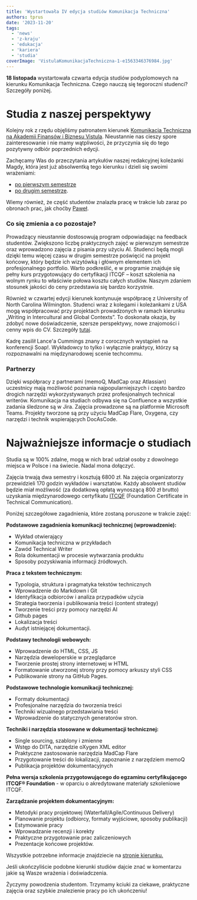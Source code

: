 ```yaml
---
title: 'Wystartowała IV edycja studiów Komunikacja Techniczna'
authors: tprus
date: '2023-11-20'
tags:
  - 'news'
  - 'z-kraju'
  - 'edukacja'
  - 'kariera'
  - 'studia'
coverImage: 'VistulaKomunikacjaTechniczna-1-e1563346376984.jpg'
---
```


**18 listopada** wystartowała czwarta edycja studiów podyplomowych na kierunku
Komunikacja Techniczna. Czego nauczą się tegoroczni studenci?
Szczegóły poniżej.

<!--truncate-->

# Studia z naszej perspektywy

Kolejny rok z rzędu objęliśmy patronatem kierunek 
[Komunikacja Techniczna na Akademii Finansów i Biznesu Vistula](https://www.vistula.edu.pl/kierunki-studiow/studia-podyplomowe/informatyka/komunikacja-techniczna). Nieustannie nas cieszy spore zainteresowanie i nie mamy wątpliwości, że przyczynia się do tego pozytywny odbiór poprzednich edycji.

Zachęcamy Was do przeczytania artykułów naszej redakcyjnej
koleżanki Magdy, która jest już absolwentką tego kierunku i dzieli się swoimi
wrażeniami:

- [po pierwszym semestrze](http://techwriter.pl/komunikacja-techniczna-jak-sie-studiuje/)
- [po drugim semestrze](http://techwriter.pl/komunikacja-techniczna-drugi-semestr/).

Wiemy również, że część studentów znalazła pracę w trakcie lub zaraz po obronach prac, jak choćby [Paweł](https://www.linkedin.com/posts/pawel-woznikowski_this-is-probably-my-most-personal-professional-activity-7114579776916353024-kC8e/).   

### Co się zmienia a co pozostaje?

Prowadzący nieustannie dostosowują program odpowiadając na feedback studentów. Zwiększono liczbę praktycznych zajęć w pierwszym semestrze oraz wprowadzono zajęcia z pisania przy użyciu AI. Studenci będą mogli dzięki temu więcej czasu w drugim semestrze poświęcić na projekt końcowy, który będzie ich wizytówką i głównym elementem ich profesjonalnego portfolio.
Warto podkreślić, e w programie znajduje się pełny kurs przygotowujący do certyfikacji ITCQF – koszt szkolenia na wolnym
rynku to właściwie połowa kosztu całych studiów. Naszym zdaniem stosunek jakości
do ceny przedstawia się bardzo korzystnie.

Również w czwartej edycji kierunek kontynuuje współpracę z University of North Carolina
Wilmington. Studenci wraz z kolegami i
koleżankami z USA mogą współpracować przy projektach prowadzonych w ramach
kierunku „Writing in Intercultural and Global Contexts”. To doskonała okazja, by
zdobyć nowe doświadczenie, szersze perspektywy, nowe znajomości i cenny wpis do
CV. Szczegóły [tutaj](https://www.craft.do/s/VOd7B47ytH4bhA).

Kadrę zasilił Lance'a Cummings znany z corocznych wystąpień na konferencji Soap!. Wykładowcy to tylko i wyłącznie praktycy, którzy
są rozpoznawalni na międzynarodowej scenie techcommu. 

### Partnerzy

Dzięki współpracy z partnerami (memoQ, MadCap oraz Atlassian) uczestnicy mają możliwość poznania najpopularniejszych i często bardzo drogich
narzędzi wykorzystywanych przez profesjonalnych technical writerów. Komunikacja na studiach odbywa się na Confluence a wszystkie zadania śledzone są w Jira. Zajęcia prowadzone są na platformie Microsoft Teams. Projekty tworzone są przy użyciu MadCap Flare, Oxygena, czy narzędzi i technik wspierających DocAsCode.


# Najważniejsze informacje o studiach

Studia są w 100% zdalne, mogą w nich brać udział osoby z dowolnego miejsca w
Polsce i na świecie. Nadal mona dołączyć.

Zajęcia trwają dwa semestry i kosztują 6800 zł. Na zajęcia organizatorzy
przewidzieli 170 godzin wykładów i warsztatów. Każdy absolwent studiów będzie miał możliwość
(za dodatkową opłatą wynoszącą 800 zł brutto) uzyskania międzynarodowego
certyfikatu [ITCQF](https://itcqf.org/) (Foundation Certificate in Technical
Communication).

Poniżej szczegółowe zagadnienia, które zostaną poruszone w trakcie zajęć:

**Podstawowe zagadnienia komunikacji technicznej (wprowadzenie):**

- Wykład otwierający
- Komunikacja techniczna w przykładach
- Zawód Technical Writer
- Rola dokumentacji w procesie wytwarzania produktu
- Sposoby pozyskiwania informacji źródłowych.

**Praca z tekstem technicznym:**

- Typologia, struktura i pragmatyka tekstów technicznych
- Wprowadzenie do Markdown i Git
- Identyfikacja odbiorców i analiza przypadków użycia
- Strategia tworzenia i publikowania treści (content strategy)
- Tworzenie treści przy pomocy narzędzi AI
- Github pages
- Lokalizacja treści
- Audyt istniejącej dokumentacji.

**Podstawy technologii webowych:**

- Wprowadzenie do HTML, CSS, JS
- Narzędzia deweloperskie w przeglądarce
- Tworzenie prostej strony internetowej w HTML
- Formatowanie utworzonej strony przy pomocy arkuszy styli CSS
- Publikowanie strony na GitHub Pages.

**Podstawowe technologie komunikacji technicznej:**

- Formaty dokumentacji
- Profesjonalne narzędzia do tworzenia treści
- Techniki wizualnego przedstawiania treści
- Wprowadzenie do statycznych generatorów stron.

**Techniki i narzędzia stosowane w dokumentacji technicznej:**

- Single sourcing, szablony i zmienne
- Wstęp do DITA, narzędzie oXygen XML editor
- Praktyczne zastosowanie narzędzia MadCap Flare
- Przygotowanie treści do lokalizacji, zapoznanie z narzędziem memoQ
- Publikacja projektów dokumentacyjnych

**Pełna wersja szkolenia przygotowującego do egzaminu certyfikującego ITCQF® Foundation** - w
oparciu o akredytowane materiały szkoleniowe ITCQF.

**Zarządzanie projektem dokumentacyjnym:**

- Metodyki pracy projektowej (Waterfall/Agile/Continuous Delivery)
- Planowanie projektu (odbiorcy, formaty wyjściowe, sposoby publikacji)
- Estymowanie pracy
- Wprowadzanie recenzji i korekty
- Praktyczne przygotowanie prac zaliczeniowych
- Prezentacje końcowe projektów.

Wszystkie potrzebne informacje znajdziecie na
[stronie kierunku.](https://www.vistula.edu.pl/kierunki-studiow/kontynuacja-edukacji/studia-podyplomowe/informatyka/komunikacja-techniczna)

Jeśli ukończyliście podobne kierunki studiów dajcie znać w komentarzu jakie są Wasze wrażenia i doświadczenia. 

Życzymy powodzenia studentom. Trzymamy kciuki za ciekawe, praktyczne zajęcia oraz szybkie znalezienie pracy po
ich ukończeniu!
